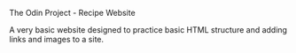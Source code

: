 The Odin Project - Recipe Website

A very basic website designed to practice basic HTML structure and adding links and images to a site.